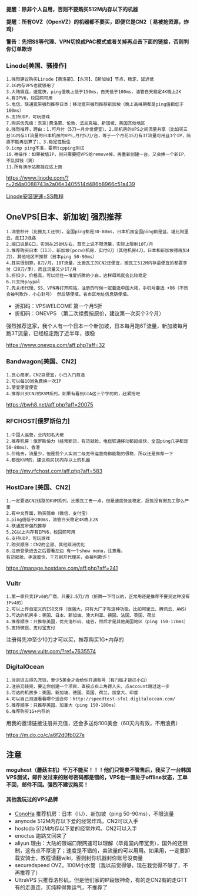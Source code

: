 **提醒：除非个人自用，否则不要购买512M内存以下的机器**

**提醒：所有OVZ（OpenVZ）的机器都不要买，即便它是CN2（ 易被抢资源，炸鸡）**

**警告：先把SS等代理、VPN切换成PAC模式或者关掉再点击下面的链接，否则判你订单欺诈**

### Linode[美国、骚操作]
````
1.强烈建议购买Linode【费洛蒙】、【东京】、【新加坡】节点，稳定、延迟低
2.1G内存VPS也就够用了
3.大陆直连，速度快，ping值晚上低于150ms，白天低于100ms，油管白天稳定4K晚上2K
4.有IPV6，校园网可用
5.电信、联通宽带强烈推荐日本；移动宽带强烈推荐新加坡（晚上高峰期都是ping值都低于100ms）
6.支持UDP，可玩游戏
7.购买优先级：东京|费洛蒙、伦敦、法兰克福、新加坡、美国其他地区
8.强烈推荐，理由：1.可月付（5刀一月非常便宜）、2.同机房的VPS之间流量共享（比如买三台1G内存1T流量的日本机房的VPS,月付5刀/台，等于一个月花15刀有3T流量可用且3个IP，简直不能再划算了）、3.稳定性极佳
9.icmp ping不准，要用tcpping测试
10.神操作：如果被墙IP，则只需要把VPS给remove掉，再重新创建一台，又会换一个新IP，不乱扣钱（爽）
11.所有演示站都挂在这上面
````
https://www.linode.com/?r=2d4a0088743a2a06e3405514d486b8966c51a439

[Linode安装锐速+SS教程](https://github.com/ssrpanel/SSRPanel/wiki/Linode%EF%BC%88CentOS7%EF%BC%89%E5%AE%89%E8%A3%85%E9%94%90%E9%80%9F-SS)

## OneVPS[日本、新加坡] 强烈推荐
```
1.油管秒开（比搬瓦工还快），全国ping都是30-80ms，日本机房全国ping都是蓝，堪比阿里云，走IIJ线路
2.端口说是G口，实测在250M左右，首页上说不限流量，实际上限制10T/月
3.推荐购买日本（IIJ）、新加坡(pccw)机房，实付8刀（其他机房4刀，日本和新加坡得再加4刀），其他地区不推荐（日本ping 50-90ms）
4.其实很划算，8刀/月，10T流量，比搬瓦工的CN2还便宜，搬瓦工512M内存最便宜的都要季付（28刀/季），而且流量又少1T/月
5.折扣少，价格高，可以拦住一堆爱折腾的小白，这样母鸡就会比较稳定
6.只支持paypal
7.先关闭代理、SS、VPN再打开网站，注册的时候一定要选中国大陆，手机号要选 +86（不然会被判欺诈，小心封号） 然后随便填，省市区地址信息随便填。
```
- 折扣码：VPSWELCOME 第一个月5折
- 折扣码：ONEVPS  （第二次续费按原价，建议第一次买个3个月）

强烈推荐这家，我个人有一个日本一个新加坡，日本每月跑6T流量，新加坡每月跑3T流量，已经稳定跑了近半年，很稳

https://www.onevps.com/aff.php?aff=32


### Bandwagon[美国、CN2]
```
1.良心商家，CN2巨便宜，小白入门首选
2.可以每10周免费换一次IP
3.便宜便宜便宜
4.推荐只买CN2的KVM系列，如果有看到GIA这三个字的的，赶紧抢吧
```
https://bwh8.net/aff.php?aff=20075

### RFCHOST[俄罗斯伯力]
```
1.中国人运营，业内知名大佬
2.推荐机房：俄罗斯伯力（经常断货，有货就抢，电信联通移动都超级快，全国ping几乎都是50-80ms）、香港
3.价格贵，流量少，但是我个人实测二级宽带运营商都能跑的很稳，所以还是推荐一下
4.都是KVM的，建议购买1G内存以上的机器
```
https://my.rfchost.com/aff.php?aff=583

### HostDare [美国、CN2]
```
1.一定要选CN2线路的KVM系列，比搬瓦工贵一点，但是速度快且稳定，超售没有搬瓦工那么严重
2.有中文界面，购买简单（微信、支付宝）
3.ping值低于200ms，油管白天稳定4K晚上2K
4.联通宽带强烈推荐
5.2G以上内存有IPV6，校园网可用
6.支持UDP，可玩游戏
7.购买顺序：CN2的全部、其他亚洲优化
8.注册登录进去之后要看左边 有一个show menu，注意看。
有货就抢，手速度快，千万别开代理买，会被判欺诈！
```
https://manage.hostdare.com/aff.php?aff=241

### Vultr
```
1.第一家只卖IPv6的厂商，只要2.5刀/月（折腾一下可以的，正常用还是推荐不要买这种没有IPv4的）
2.可以上传自定义的ISO文件（很强大，只有大厂才有这种功能，比如阿里云、腾讯云、AWS）
3.可选的机房多：美国、日本、新加坡、澳大利亚、德国、法国、英国、荷兰
4.推荐顺序：只推荐美国，优先洛杉矶、硅谷，然后才是其他美国地区（ping 150-170ms）
5.支持微信、支付宝支付
```
注册得先冲至少10刀才可以买，推荐购买1G+内存的

https://www.vultr.com/?ref=7635574

### DigitalOcean
```
1.注册进去得先充钱，至少5美金才会给你开通账号（有门槛才能拦小白）
2.注册充钱完，要让你创建一个项目，直接点右上角得人头，点account跳过这一步
3.可选的机房多：美国、新加坡、德国、英国、荷兰、加拿大、印度
4.可以自己测速看看哪个适合你：http://speedtest-sfo1.digitalocean.com/
5.推荐顺序：只推荐美国、加拿大（ping 150-180ms）
6.推荐购买1G+内存的
```
用我的邀请链接注册并充值，还会多送你100美金（60天内有效，不用浪费）

https://m.do.co/c/a6f2d0fb027e

## 注意
**moguhost（蘑菇主机）千万不能买！！！他们只管卖不管售后，我买了一台韩国VPS测试，邮件发过来的账号密码都是错的，VPS也一直处于offline状态，工单不回，邮件不回。强烈不建议购买！**

#### 其他我玩过的VPS品牌
- [ConoHa](https://www.conoha.jp/referral/?token=oT2NevzYDjp1zNWTUnJoRU9DWO7.m81f3q7V.npLEoHq6iRbjzo-XTD) 推荐机房：日本（IIJ）、新加坡（ping 50-90ms），不限流量
- anynode 512M内存以下爱的经常炸鸡，CN2可以入手
- hostodo 512M内存以下爱的经常炸鸡、CN2可以入手
- enoctus 跑路又回来了
- aliyun 理由：大陆的限端口限网速可以理解（毕竟国内带宽贵），国外的还限制，这有点不厚道了；速度是不错的，卖流量的可以用用。如果用，一定要卸载安骑士，教程请翻wiki，否则封你机器封你账号没商量
- securedspeed OVZ，100M小水管（我以前觉得够，现在我觉得不够了，不再推荐了）
- UltraVPS 只推荐洛杉矶，但是他们家的IP段很神奇，有的走CN2有的走GTT有的走直连，买纯粹得靠运气，不推荐了